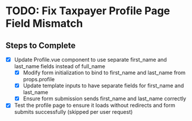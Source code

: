 # TODO: Fix Taxpayer Profile Page Field Mismatch

## Steps to Complete

- [x] Update Profile.vue component to use separate first_name and last_name fields instead of full_name
  - [x] Modify form initialization to bind to first_name and last_name from props.profile
  - [x] Update template inputs to have separate fields for first_name and last_name
  - [x] Ensure form submission sends first_name and last_name correctly

- [x] Test the profile page to ensure it loads without redirects and form submits successfully (skipped per user request)
